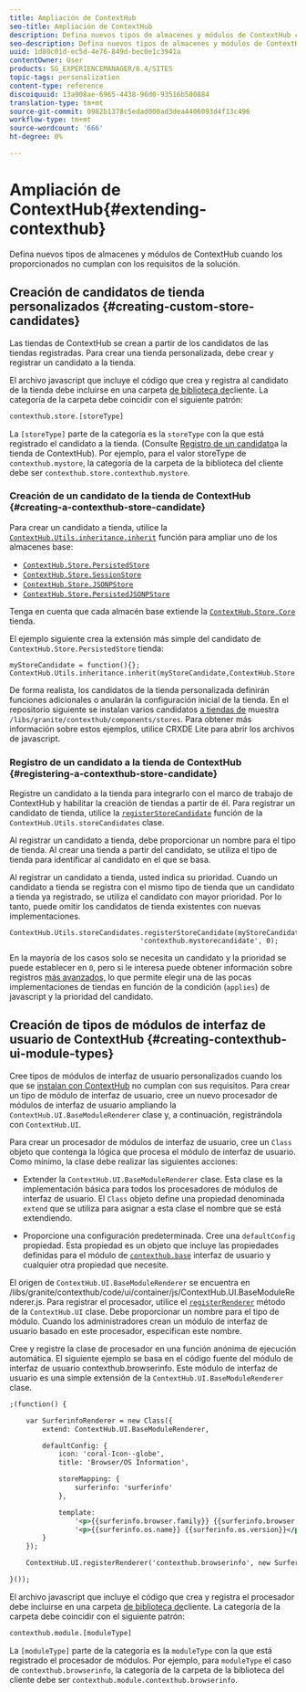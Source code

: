 ```yaml
---
title: Ampliación de ContextHub
seo-title: Ampliación de ContextHub
description: Defina nuevos tipos de almacenes y módulos de ContextHub cuando los proporcionados no cumplan con los requisitos de la solución
seo-description: Defina nuevos tipos de almacenes y módulos de ContextHub cuando los proporcionados no cumplan con los requisitos de la solución
uuid: 1d80c01d-ec5d-4e76-849d-bec0e1c3941a
contentOwner: User
products: SG_EXPERIENCEMANAGER/6.4/SITES
topic-tags: personalization
content-type: reference
discoiquuid: 13a908ae-6965-4438-96d0-93516b500884
translation-type: tm+mt
source-git-commit: 0982b1378c5edad000ad3dea4406093d4f13c496
workflow-type: tm+mt
source-wordcount: '666'
ht-degree: 0%

---
```



# Ampliación de ContextHub{#extending-contexthub}

Defina nuevos tipos de almacenes y módulos de ContextHub cuando los proporcionados no cumplan con los requisitos de la solución.

## Creación de candidatos de tienda personalizados {#creating-custom-store-candidates}

Las tiendas de ContextHub se crean a partir de los candidatos de las tiendas registradas. Para crear una tienda personalizada, debe crear y registrar un candidato a la tienda.

El archivo javascript que incluye el código que crea y registra al candidato de la tienda debe incluirse en una carpeta [de biblioteca de](/help/sites-developing/clientlibs.md#creating-client-library-folders)cliente. La categoría de la carpeta debe coincidir con el siguiente patrón:

```xml
contexthub.store.[storeType]
```

La `[storeType]` parte de la categoría es la `storeType` con la que está registrado el candidato a la tienda. (Consulte [Registro de un candidato](/help/sites-developing/ch-extend.md#registering-a-contexthub-store-candidate)a la tienda de ContextHub). Por ejemplo, para el valor storeType de `contexthub.mystore`, la categoría de la carpeta de la biblioteca del cliente debe ser `contexthub.store.contexthub.mystore`.

### Creación de un candidato de la tienda de ContextHub {#creating-a-contexthub-store-candidate}

Para crear un candidato a tienda, utilice la [`ContextHub.Utils.inheritance.inherit`](/help/sites-developing/contexthub-api.md#inherit-child-parent) función para ampliar uno de los almacenes base:

* [`ContextHub.Store.PersistedStore`](/help/sites-developing/contexthub-api.md#contexthub-store-persistedstore)
* [`ContextHub.Store.SessionStore`](/help/sites-developing/contexthub-api.md#contexthub-store-sessionstore)
* [`ContextHub.Store.JSONPStore`](/help/sites-developing/contexthub-api.md#contexthub-store-jsonpstore)
* [`ContextHub.Store.PersistedJSONPStore`](/help/sites-developing/contexthub-api.md#contexthub-store-persistedjsonpstore)

Tenga en cuenta que cada almacén base extiende la [`ContextHub.Store.Core`](/help/sites-developing/contexthub-api.md#contexthub-store-core) tienda.

El ejemplo siguiente crea la extensión más simple del candidato de `ContextHub.Store.PersistedStore` tienda:

```
myStoreCandidate = function(){};
ContextHub.Utils.inheritance.inherit(myStoreCandidate,ContextHub.Store.PersistedStore);
```

De forma realista, los candidatos de la tienda personalizada definirán funciones adicionales o anularán la configuración inicial de la tienda. En el repositorio siguiente se instalan varios candidatos [a tiendas de](/help/sites-developing/ch-samplestores.md) muestra `/libs/granite/contexthub/components/stores`. Para obtener más información sobre estos ejemplos, utilice CRXDE Lite para abrir los archivos de javascript.

### Registro de un candidato a la tienda de ContextHub {#registering-a-contexthub-store-candidate}

Registre un candidato a la tienda para integrarlo con el marco de trabajo de ContextHub y habilitar la creación de tiendas a partir de él. Para registrar un candidato de tienda, utilice la [`registerStoreCandidate`](/help/sites-developing/contexthub-api.md#registerstorecandidate-store-storetype-priority-applies) función de la `ContextHub.Utils.storeCandidates` clase.

Al registrar un candidato a tienda, debe proporcionar un nombre para el tipo de tienda. Al crear una tienda a partir del candidato, se utiliza el tipo de tienda para identificar al candidato en el que se basa.

Al registrar un candidato a tienda, usted indica su prioridad. Cuando un candidato a tienda se registra con el mismo tipo de tienda que un candidato a tienda ya registrado, se utiliza el candidato con mayor prioridad. Por lo tanto, puede omitir los candidatos de tienda existentes con nuevas implementaciones.

```
ContextHub.Utils.storeCandidates.registerStoreCandidate(myStoreCandidate,
                                'contexthub.mystorecandidate', 0);
```

En la mayoría de los casos solo se necesita un candidato y la prioridad se puede establecer en `0`, pero si le interesa puede obtener información sobre registros [más avanzados,](/help/sites-developing/contexthub-api.md#registerstorecandidate-store-storetype-priority-applies) lo que permite elegir una de las pocas implementaciones de tiendas en función de la condición (`applies`) de javascript y la prioridad del candidato.

## Creación de tipos de módulos de interfaz de usuario de ContextHub {#creating-contexthub-ui-module-types}

Cree tipos de módulos de interfaz de usuario personalizados cuando los que se [instalan con ContextHub](/help/sites-developing/ch-samplemodules.md) no cumplan con sus requisitos. Para crear un tipo de módulo de interfaz de usuario, cree un nuevo procesador de módulos de interfaz de usuario ampliando la `ContextHub.UI.BaseModuleRenderer` clase y, a continuación, registrándola con `ContextHub.UI`.

Para crear un procesador de módulos de interfaz de usuario, cree un `Class` objeto que contenga la lógica que procesa el módulo de interfaz de usuario. Como mínimo, la clase debe realizar las siguientes acciones:

* Extender la `ContextHub.UI.BaseModuleRenderer` clase. Esta clase es la implementación básica para todos los procesadores de módulos de interfaz de usuario. El `Class` objeto define una propiedad denominada `extend` que se utiliza para asignar a esta clase el nombre que se está extendiendo.

* Proporcione una configuración predeterminada. Cree una `defaultConfig` propiedad. Esta propiedad es un objeto que incluye las propiedades definidas para el módulo de [`contexthub.base`](/help/sites-developing/ch-samplemodules.md#contexthub-base-ui-module-type) interfaz de usuario y cualquier otra propiedad que necesite.

El origen de `ContextHub.UI.BaseModuleRenderer` se encuentra en /libs/granite/contexthub/code/ui/container/js/ContextHub.UI.BaseModuleRenderer.js.  Para registrar el procesador, utilice el [`registerRenderer`](/help/sites-developing/contexthub-api.md#registerrenderer-moduletype-renderer-dontrender) método de la `ContextHub.UI` clase. Debe proporcionar un nombre para el tipo de módulo. Cuando los administradores crean un módulo de interfaz de usuario basado en este procesador, especifican este nombre.

Cree y registre la clase de procesador en una función anónima de ejecución automática. El siguiente ejemplo se basa en el código fuente del módulo de interfaz de usuario contexthub.browserinfo. Este módulo de interfaz de usuario es una simple extensión de la `ContextHub.UI.BaseModuleRenderer` clase.

```xml
;(function() {

    var SurferinfoRenderer = new Class({
        extend: ContextHub.UI.BaseModuleRenderer,

        defaultConfig: {
            icon: 'coral-Icon--globe',
            title: 'Browser/OS Information',

            storeMapping: {
                surferinfo: 'surferinfo'
            },

            template:
                '<p>{{surferinfo.browser.family}} {{surferinfo.browser.version}}</p>' +
                '<p>{{surferinfo.os.name}} {{surferinfo.os.version}}</p>'
        }
    });

    ContextHub.UI.registerRenderer('contexthub.browserinfo', new SurferinfoRenderer());

}());
```

El archivo javascript que incluye el código que crea y registra el procesador debe incluirse en una carpeta [de biblioteca de](/help/sites-developing/clientlibs.md#creating-client-library-folders)cliente. La categoría de la carpeta debe coincidir con el siguiente patrón:

```xml
contexthub.module.[moduleType]
```

La `[moduleType]` parte de la categoría es la `moduleType` con la que está registrado el procesador de módulos. Por ejemplo, para `moduleType` el caso de `contexthub.browserinfo`, la categoría de la carpeta de la biblioteca del cliente debe ser `contexthub.module.contexthub.browserinfo`.
